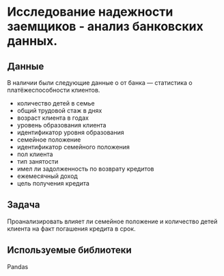 # Исследование надежности заемщиков - анализ банковских данных.
## Данные
В наличии были следующие данные о от банка — статистика о платёжеспособности клиентов.
- количество детей в семье
- общий трудовой стаж в днях
- возраст клиента в годах
- уровень образования клиента
- идентификатор уровня образования
- семейное положение
- идентификатор семейного положения
- пол клиента
- тип занятости
- имел ли задолженность по возврату кредитов
- ежемесячный доход
- цель получения кредита
## Задача
Проанализировать влияет ли семейное положение и количество детей клиента на факт погашения кредита в срок.
## Используемые библиотеки
Pandas
